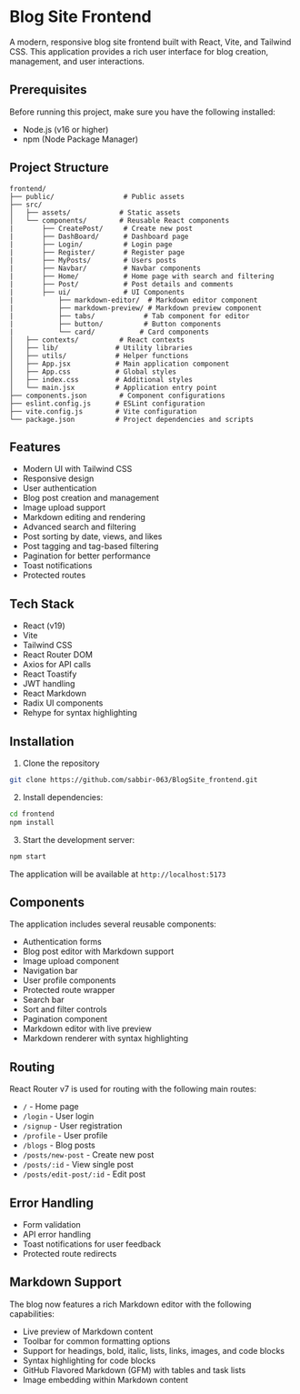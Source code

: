 # Blog Site Frontend

A modern, responsive blog site frontend built with React, Vite, and Tailwind CSS. This application provides a rich user interface for blog creation, management, and user interactions.

## Prerequisites

Before running this project, make sure you have the following installed:
- Node.js (v16 or higher)
- npm (Node Package Manager)

## Project Structure

```
frontend/
├── public/                 # Public assets
├── src/
│   ├── assets/            # Static assets
│   └── components/        # Reusable React components
|       ├── CreatePost/     # Create new post
|       ├── DashBoard/      # Dashboard page
|       ├── Login/          # Login page
|       ├── Register/       # Register page
|       ├── MyPosts/        # Users posts
|       ├── Navbar/         # Navbar components
|       ├── Home/           # Home page with search and filtering
|       ├── Post/           # Post details and comments
|       ├── ui/             # UI Components
|           ├── markdown-editor/  # Markdown editor component
|           ├── markdown-preview/ # Markdown preview component
|           ├── tabs/            # Tab component for editor
|           ├── button/          # Button components
|           └── card/           # Card components
│   ├── contexts/          # React contexts
│   ├── lib/              # Utility libraries
│   ├── utils/            # Helper functions
│   ├── App.jsx           # Main application component
│   ├── App.css           # Global styles
│   ├── index.css         # Additional styles
│   └── main.jsx          # Application entry point
├── components.json        # Component configurations
├── eslint.config.js      # ESLint configuration
├── vite.config.js        # Vite configuration
└── package.json          # Project dependencies and scripts
```

## Features

- Modern UI with Tailwind CSS
- Responsive design
- User authentication
- Blog post creation and management
- Image upload support
- Markdown editing and rendering
- Advanced search and filtering
- Post sorting by date, views, and likes
- Post tagging and tag-based filtering
- Pagination for better performance
- Toast notifications
- Protected routes

## Tech Stack

- React (v19)
- Vite
- Tailwind CSS
- React Router DOM
- Axios for API calls
- React Toastify
- JWT handling
- React Markdown
- Radix UI components
- Rehype for syntax highlighting

## Installation

1. Clone the repository
```bash
git clone https://github.com/sabbir-063/BlogSite_frontend.git
```

2. Install dependencies:
```bash
cd frontend
npm install
```

3. Start the development server:
```bash
npm start
```

The application will be available at `http://localhost:5173`



## Components

The application includes several reusable components:
- Authentication forms
- Blog post editor with Markdown support
- Image upload component
- Navigation bar
- User profile components
- Protected route wrapper
- Search bar
- Sort and filter controls
- Pagination component
- Markdown editor with live preview
- Markdown renderer with syntax highlighting


## Routing

React Router v7 is used for routing with the following main routes:
- `/` - Home page
- `/login` - User login
- `/signup` - User registration
- `/profile` - User profile
- `/blogs` - Blog posts
- `/posts/new-post` - Create new post
- `/posts/:id` - View single post
- `/posts/edit-post/:id` - Edit post

## Error Handling

- Form validation
- API error handling
- Toast notifications for user feedback
- Protected route redirects

## Markdown Support

The blog now features a rich Markdown editor with the following capabilities:
- Live preview of Markdown content
- Toolbar for common formatting options
- Support for headings, bold, italic, lists, links, images, and code blocks
- Syntax highlighting for code blocks
- GitHub Flavored Markdown (GFM) with tables and task lists
- Image embedding within Markdown content
